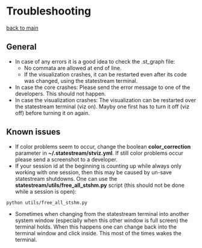 Troubleshooting
===============
[back to main](../../README.md)

General
-------

* In case of any errors it is a good idea to check the .st_graph file:
	* No commata are allowed at end of line.
	* If the visualization crashes, it can be restarted even after its code was changed, using the statestream terminal.
* In case the core crashes: Please send the error message to one of the developers. This should not happen.
* In case the visualization crashes: The visualization can be restarted over the statestream terminal (viz on). Mayby one
first has to turn it off (viz off) before turning it on again.



Known issues
------------

* If color problems seem to occur, change the boolean **color_correction** parameter in **~/.statestream/stviz.yml**. If still color problems occur please send a screenshot to a developer.
* If your session id at the beginning is counting up while always only working with one session, then this may be
caused by un-save statestream shutdowns. One can use the **statestream/utils/free_all_stshm.py** script (this
should not be done while a session is open):

```
python utils/free_all_stshm.py
```

* Sometimes when changing from the statestream terminal into another system window (especially when this
  other window is full screen) the terminal holds. When this happens one can change back into the terminal
  window and click inside. This most of the times wakes the terminal.
  